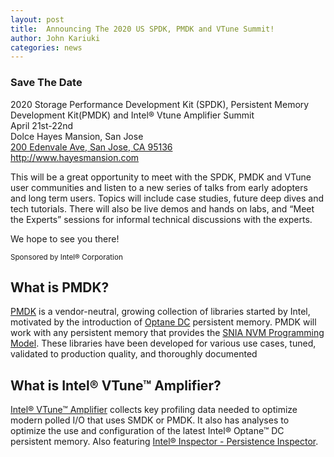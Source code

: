 ```yaml
---
layout: post
title:  Announcing The 2020 US SPDK, PMDK and VTune Summit!
author: John Kariuki
categories: news
---
```


<div class="well">
<h3>Save The Date</h3>
<p>
2020 Storage Performance Development Kit (SPDK), Persistent Memory Development 
Kit(PMDK) and Intel® Vtune Amplifier Summit<br/>
April 21st-22nd<br/>
Dolce Hayes Mansion, San Jose<br/>
<a href="https://goo.gl/maps/mj9sYL9Un232">200 Edenvale Ave, San Jose, CA 95136</a><br/>
<a href="http://www.hayesmansion.com">http://www.hayesmansion.com</a>
</p>
</div>

This will be a great opportunity to meet with the SPDK, PMDK and VTune user communities
and listen to a new series of talks from early adopters and long term users.
Topics will include case studies, future deep dives and tech tutorials.
There will also be live demos and hands on labs, and “Meet the Experts”
sessions for informal technical discussions with the experts. 

We hope to see you there!

<small>
Sponsored by Intel® Corporation
</small>

## What is PMDK?

[PMDK](https://pmem.io/pmdk) is a vendor-neutral, growing collection of
libraries started by Intel, motivated by the introduction of
[Optane DC](https://www.intel.com/content/www/us/en/architecture-and-technology/optane-dc-persistent-memory.html)
persistent memory. PMDK will work with any persistent memory that provides the
[SNIA NVM Programming Model](https://www.snia.org/sites/default/files/technical_work/final/NVMProgrammingModel_v1.2.pdf).
These libraries have been developed for various use cases, tuned, validated to
production quality, and thoroughly documented

## What is Intel® VTune™ Amplifier?
[Intel® VTune™ Amplifier](https://software.intel.com/en-us/vtune) collects key
profiling data needed to optimize modern polled I/O that uses SMDK or PMDK.
It also has analyses to optimize the use and configuration of the latest
Intel® Optane™ DC persistent memory. Also featuring [Intel® Inspector - Persistence
Inspector](https://software.intel.com/en-us/articles/detect-persistent-memory-programming-errors-with-intel-inspector-persistence-inspector).
